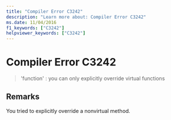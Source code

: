 ```yaml
---
title: "Compiler Error C3242"
description: "Learn more about: Compiler Error C3242"
ms.date: 11/04/2016
f1_keywords: ["C3242"]
helpviewer_keywords: ["C3242"]
---
```

# Compiler Error C3242

> 'function' : you can only explicitly override virtual functions

## Remarks

You tried to explicitly override a nonvirtual method.
